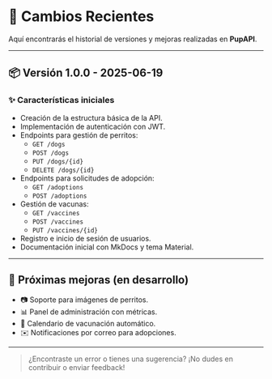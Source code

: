 # 📝 Cambios Recientes

Aquí encontrarás el historial de versiones y mejoras realizadas en **PupAPI**.

---

## 📦 Versión 1.0.0 - 2025-06-19

### ✨ Características iniciales
- Creación de la estructura básica de la API.
- Implementación de autenticación con JWT.
- Endpoints para gestión de perritos:
  - `GET /dogs`
  - `POST /dogs`
  - `PUT /dogs/{id}`
  - `DELETE /dogs/{id}`
- Endpoints para solicitudes de adopción:
  - `GET /adoptions`
  - `POST /adoptions`
- Gestión de vacunas:
  - `GET /vaccines`
  - `POST /vaccines`
  - `PUT /vaccines/{id}`
- Registro e inicio de sesión de usuarios.
- Documentación inicial con MkDocs y tema Material.

---

## 🔮 Próximas mejoras (en desarrollo)
- 📷 Soporte para imágenes de perritos.
- 📊 Panel de administración con métricas.
- 📅 Calendario de vacunación automático.
- ✉️ Notificaciones por correo para adopciones.

---

> ¿Encontraste un error o tienes una sugerencia? ¡No dudes en contribuir o enviar feedback!

